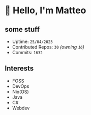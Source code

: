 # 👋 Hello, I'm Matteo

## some stuff

- Uptime: `25/04/2023`
- Contributed Repos: `30` *(owning `16`)*
- Commits: `1632`

## Interests

- FOSS
- DevOps
- Nix(OS)
- Java
- C#
- Webdev
